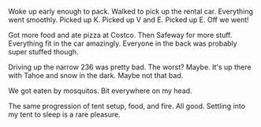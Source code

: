 Woke up early enough to pack. Walked to pick up the rental car. Everything went smoothly. Picked up K. Picked up V and E. Picked up E. Off we went!

Got more food and ate pizza at Costco. Then Safeway for more stuff. Everything fit in the car amazingly. Everyone in the back was probably super stuffed though.

Driving up the narrow 236 was pretty bad. The worst? Maybe. It's up there with Tahoe and snow in the dark. Maybe not that bad.

We got eaten by mosquitos. Bit everywhere on my head.

The same progression of tent setup, food, and fire. All good. Settling into my tent to sleep is a rare pleasure.
